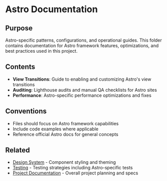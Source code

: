 # Astro Documentation

## Purpose
Astro-specific patterns, configurations, and operational guides. This folder contains documentation for Astro framework features, optimizations, and best practices used in this project.

## Contents
- **View Transitions**: Guide to enabling and customizing Astro's view transitions
- **Auditing**: Lighthouse audits and manual QA checklists for Astro sites
- **Performance**: Astro-specific performance optimizations and fixes

## Conventions
- Files should focus on Astro framework capabilities
- Include code examples where applicable
- Reference official Astro docs for general concepts

## Related
- [Design System](../design-system/README.md) - Component styling and theming
- [Testing](../testing/README.md) - Testing strategies including Astro-specific tests
- [Project Documentation](../project/README.md) - Overall project planning and specs
